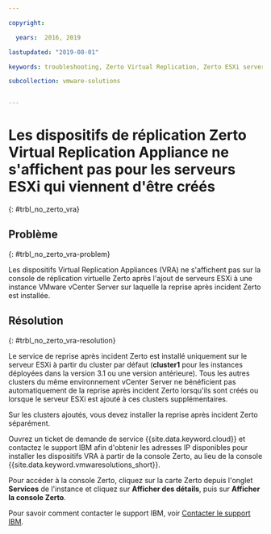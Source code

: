 ```yaml
---

copyright:

  years:  2016, 2019

lastupdated: "2019-08-01"

keywords: troubleshooting, Zerto Virtual Replication, Zerto ESXi server

subcollection: vmware-solutions


---
```


# Les dispositifs de réplication Zerto Virtual Replication Appliance ne s'affichent pas pour les serveurs ESXi qui viennent d'être créés
{: #trbl_no_zerto_vra}

## Problème
{: #trbl_no_zerto_vra-problem}

Les dispositifs Virtual Replication Appliances (VRA) ne s'affichent pas sur la console de réplication virtuelle Zerto après l'ajout de serveurs ESXi à une instance VMware vCenter Server sur laquelle la reprise après incident Zerto est installée.

## Résolution
{: #trbl_no_zerto_vra-resolution}

Le service de reprise après incident Zerto est installé uniquement sur le serveur ESXi à partir du cluster par défaut (**cluster1** pour les instances déployées dans la version 3.1 ou une version antérieure). Tous les autres clusters du même environnement vCenter Server ne bénéficient pas automatiquement de la reprise après incident Zerto lorsqu'ils sont créés ou lorsque le serveur ESXi est ajouté à ces clusters supplémentaires.

Sur les clusters ajoutés, vous devez installer la reprise après incident Zerto séparément.

Ouvrez un ticket de demande de service {{site.data.keyword.cloud}} et contactez le support IBM afin d'obtenir les adresses IP disponibles pour installer les dispositifs VRA à partir de la console Zerto, au lieu de la console {{site.data.keyword.vmwaresolutions_short}}.

Pour accéder à la console Zerto, cliquez sur la carte Zerto depuis l'onglet **Services** de l'instance et cliquez sur **Afficher des détails**, puis sur **Afficher la console Zerto**.

Pour savoir comment contacter le support IBM, voir [Contacter le support IBM](/docs/services/vmwaresolutions/vcenter?topic=vmware-solutions-trbl_support#trbl_support).
